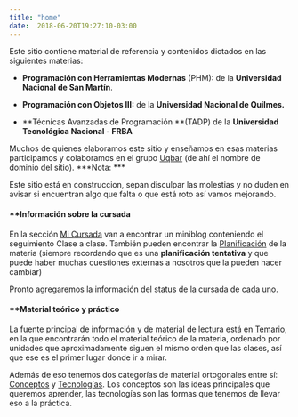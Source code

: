 ```yaml
---
title: "home"
date:  2018-06-20T19:27:10-03:00
---
```



Este sitio contiene material de referencia y contenidos dictados en las siguientes materias:

* **Programación con Herramientas Modernas** (PHM): de la **Universidad Nacional de San Martín**.
* **Programación con Objetos III:** de la **Universidad Nacional de Quilmes.**


* **Técnicas Avanzadas de Programación **(TADP) de la **Universidad Tecnológica Nacional - FRBA**


Muchos de quienes elaboramos este sitio y enseñamos en esas materias participamos y colaboramos en el grupo [Uqbar](http://www.uqbar-project.org/) (de ahí el nombre de dominio del sitio).
***Nota: ***

Este sitio está en construccion, sepan disculpar las molestias y no duden en avisar si encuentran algo que falta o que está roto así vamos mejorando. 

#### **[]()Información sobre la cursada
En la sección [Mi Cursada](unsam) van a encontrar un miniblog conteniendo el seguimiento Clase a clase. También pueden encontrar la [Planificación](unsam-planificacion) de la materia (siempre recordando que es una **planificación tentativa** y que puede haber muchas cuestiones externas a nosotros que la pueden hacer cambiar)

Pronto agregaremos la información del status de la cursada de cada uno.

#### **[]()Material  teórico y práctico

La fuente principal de información y de material de lectura está en [Temario](temario), en la que encontrarán todo el material teórico de la materia, ordenado por unidades que aproximadamente siguen el mismo orden que las clases, así que ese es el primer lugar donde ir a mirar. 


Además de eso tenemos dos categorías de material ortogonales entre sí: [Conceptos](conceptos) y [Tecnologías](te). Los conceptos son las ideas principales que queremos aprender, las tecnologías son las formas que tenemos de llevar eso a la práctica.